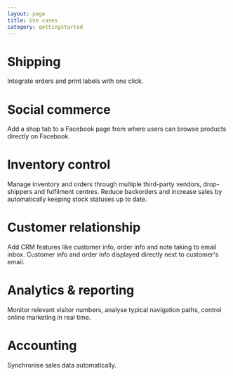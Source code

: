 ```yaml
---
layout: page
title: Use cases
category: gettingstarted
---
```


# Shipping
Integrate orders and print labels with one click.

# Social commerce
Add a shop tab to a Facebook page from where users can browse products directly on Facebook.

# Inventory control
Manage inventory and orders through multiple third-party vendors, drop-shippers and fulfilment centres. Reduce backorders and increase sales by automatically keeping stock statuses up to date.

# Customer relationship
Add CRM features like customer info, order info and note taking to email inbox. Customer info and order info displayed directly next to customer's email.

# Analytics & reporting
Monitor relevant visitor numbers, analyse typical navigation paths, control online marketing in real time.

# Accounting
Synchronise sales data automatically.
